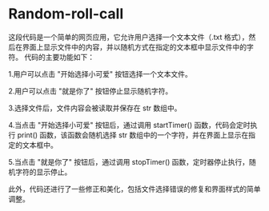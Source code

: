 # Random-roll-call
这段代码是一个简单的网页应用，它允许用户选择一个文本文件（.txt 格式），然后在界面上显示文件中的内容，并以随机方式在指定的文本框中显示文件中的字符。
代码的主要功能如下：

1.用户可以点击 "开始选择小可爱" 按钮选择一个文本文件。

2.用户可以点击 "就是你了" 按钮停止显示随机字符。

3.选择文件后，文件内容会被读取并保存在 str 数组中。

4.当点击 "开始选择小可爱" 按钮后，通过调用 startTimer() 函数，代码会定时执行 print() 函数，该函数会随机选择 str 数组中的一个字符，并在界面上显示在指定的文本框中。

5.当点击 "就是你了" 按钮后，通过调用 stopTimer() 函数，定时器停止执行，随机字符的显示停止。

此外，代码还进行了一些修正和美化，包括文件选择错误的修复和界面样式的简单调整。
